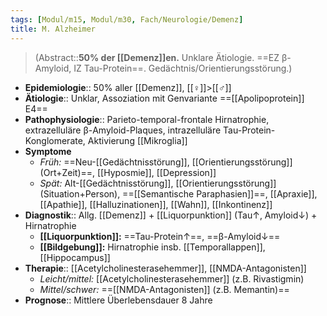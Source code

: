 ```yaml
---
tags: [Modul/m15, Modul/m30, Fach/Neurologie/Demenz]
title: M. Alzheimer
---
```

> (Abstract::**50% der [[Demenz]]en.** Unklare Ätiologie. ==EZ β-Amyloid, IZ Tau-Protein==. Gedächtnis/Orientierungsstörung.)
- **Epidemiologie**:: 50% aller [[Demenz]], [[♀]]>[[♂]]
- **Ätiologie**:: Unklar, Assoziation mit Genvariante ==[[Apolipoprotein]] E4==
- **Pathophysiologie**:: Parieto-temporal-frontale Hirnatrophie, extrazelluläre β-Amyloid-Plaques, intrazelluläre Tau-Protein-Konglomerate, Aktivierung [[Mikroglia]]
- **Symptome**
	- *Früh:* ==Neu-[[Gedächtnisstörung]], [[Orientierungsstörung]] (Ort+Zeit)==, [[Hyposmie]], [[Depression]]
	- *Spät:* Alt-[[Gedächtnisstörung]], [[Orientierungsstörung]] (Situation+Person), ==[[Semantische Paraphasien]]==, [[Apraxie]], [[Apathie]], [[Halluzinationen]], [[Wahn]], [[Inkontinenz]]
- **Diagnostik**:: Allg. [[Demenz]] + [[Liquorpunktion]] (Tau↑, Amyloid↓) + Hirnatrophie
	- **[[Liquorpunktion]]:** ==Tau-Protein↑==, ==β-Amyloid↓==
	- **[[Bildgebung]]:** Hirnatrophie insb. [[Temporallappen]], [[Hippocampus]]
- **Therapie**:: [[Acetylcholinesterasehemmer]], [[NMDA-Antagonisten]]
	- *Leicht/mittel:* [[Acetylcholinesterasehemmer]] (z.B. Rivastigmin)
	- *Mittel/schwer:* ==[[NMDA-Antagonisten]] (z.B. Memantin)==
- **Prognose**:: Mittlere Überlebensdauer 8 Jahre